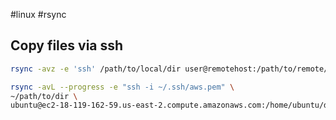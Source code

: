 #linux 
#rsync
## Copy files via ssh

```bash
rsync -avz -e 'ssh' /path/to/local/dir user@remotehost:/path/to/remote/dir
```


```bash
rsync -avL --progress -e "ssh -i ~/.ssh/aws.pem" \ 
~/path/to/dir \
ubuntu@ec2-18-119-162-59.us-east-2.compute.amazonaws.com:/home/ubuntu/dir
```